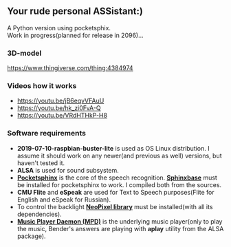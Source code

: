## Your rude personal ASSistant:)<br> 
A Python version using pocketsphix.<br>
Work in progress(planned for release in 2096)...<br>

### 3D-model 
https://www.thingiverse.com/thing:4384974

### Videos how it works
- https://youtu.be/jB6eqvVFAuU<br>
- https://youtu.be/hk_zi0FvA-Q<br>
- https://youtu.be/VRdHTHkP-H8<br>

### Software requirements
- **2019-07-10-raspbian-buster-lite** is used as OS Linux distribution. I assume it should work on any newer(and previous as well) versions, but haven't tested it.<br>
- **ALSA** is used for sound subsystem.<br>
- **[Pocketsphinx](https://github.com/cmusphinx/pocketsphinx)** is the core of the speech recognition. **[Sphinxbase](https://github.com/cmusphinx/sphinxbase)** must be installed for pocketsphinx to work. I compiled both from the sources.<br>
- **CMU Flite** and **eSpeak** are used for Text to Speech purposes(Flite for English and eSpeak for Russian).<br>
- To control the backlight **[NeoPixel library](https://github.com/adafruit/Adafruit_CircuitPython_NeoPixel)** must be installed(with all its dependencies).<br>
- **[Music Player Daemon (MPD)](https://www.musicpd.org/)** is the underlying music player(only to play the music, Bender's answers are playing with **aplay** utility from the ALSA package).

